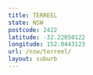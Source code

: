 ```yaml
---
title: TERREEL
state: NSW
postcode: 2422
latitude: -32.22050122
longitude: 152.0443123
url: /nsw/terreel/
layout: suburb
---
```

